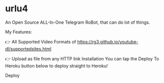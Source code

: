 # urlu4
An Open Source ALL-In-One Telegram RoBot, that can do lot of things.

My Features:

👉 All Supported Video Formats of https://rg3.github.io/youtube-dl/supportedsites.html

👉 Upload as file from any HTTP link
Installation
You can tap the Deploy To Heroku button below to deploy straight to Heroku!

Deploy
